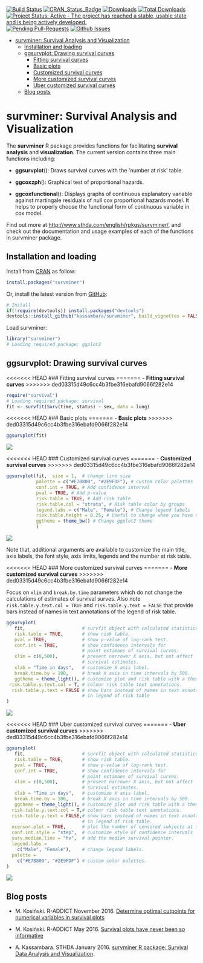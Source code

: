 
[![Build Status](https://api.travis-ci.org/kassambara/survminer.png)](https://travis-ci.org/kassambara/survminer) [![CRAN\_Status\_Badge](http://www.r-pkg.org/badges/version/survminer)](https://cran.r-project.org/package=survminer) [![Downloads](http://cranlogs.r-pkg.org/badges/survminer)](https://cran.r-project.org/package=survminer) [![Total Downloads](http://cranlogs.r-pkg.org/badges/grand-total/survminer?color=orange)](http://cranlogs.r-pkg.org/badges/grand-total/survminer) [![Project Status: Active - The project has reached a stable, usable state and is being actively developed.](http://www.repostatus.org/badges/latest/active.svg)](http://www.repostatus.org/#active) [![Pending Pull-Requests](http://githubbadges.herokuapp.com/kassambara/survminer/pulls.svg?style=flat)](https://github.com/kassambara/survminer/pulls) [![Github Issues](http://githubbadges.herokuapp.com/kassambara/survminer/issues.svg)](https://github.com/kassambara/survminer/issues)

-   [survminer: Survival Analysis and Visualization](#survminer-survival-analysis-and-visualization)
    -   [Installation and loading](#installation-and-loading)
    -   [ggsurvplot: Drawing survival curves](#ggsurvplot-drawing-survival-curves)
        -   [Fitting survival curves](#fitting-survival-curves)
        -   [Basic plots](#basic-plots)
        -   [Customized survival curves](#customized-survival-curves)
        -   [More customized survival curves](#more-customized-survival-curves)
        -   [Uber customized survival curves](#uber-customized-survival-curves)
    -   [Blog posts](#blog-posts)

survminer: Survival Analysis and Visualization
==============================================

The **survminer** R package provides functions for facilitating **survival analysis** and **visualization**. The current version contains three main functions including:

-   **ggsurvplot**(): Draws survival curves with the 'number at risk' table.

-   **ggcoxzph**(): Graphical test of proportional hazards.

-   **ggcoxfunctional**(): Displays graphs of continuous explanatory variable against martingale residuals of null cox proportional hazards model. It helps to properly choose the functional form of continuous variable in cox model.

Find out more at <http://www.sthda.com/english/rpkgs/survminer/>, and check out the documentation and usage examples of each of the functions in survminer package.

Installation and loading
------------------------

Install from [CRAN](https://cran.r-project.org/package=survminer) as follow:

``` r
install.packages("survminer")
```

Or, install the latest version from [GitHub](https://github.com/kassambara/survminer):

``` r
# Install
if(!require(devtools)) install.packages("devtools")
devtools::install_github("kassambara/survminer", build_vignettes = FALSE)
```

Load survminer:

``` r
library("survminer")
# Loading required package: ggplot2
```

ggsurvplot: Drawing survival curves
-----------------------------------

&lt;&lt;&lt;&lt;&lt;&lt;&lt; HEAD \#\#\# Fitting survival curves ======= - **Fitting survival curves** &gt;&gt;&gt;&gt;&gt;&gt;&gt; ded03315d49c6cc4b3fbe316ebafd9066f282e14

``` r
require("survival")
# Loading required package: survival
fit <- survfit(Surv(time, status) ~ sex, data = lung)
```

&lt;&lt;&lt;&lt;&lt;&lt;&lt; HEAD \#\#\# Basic plots ======= - **Basic plots** &gt;&gt;&gt;&gt;&gt;&gt;&gt; ded03315d49c6cc4b3fbe316ebafd9066f282e14

``` r
ggsurvplot(fit)
```

![](README-ggplot2-basic-survival-plot-1.png)

&lt;&lt;&lt;&lt;&lt;&lt;&lt; HEAD \#\#\# Customized survival curves ======= - **Customized survival curves** &gt;&gt;&gt;&gt;&gt;&gt;&gt; ded03315d49c6cc4b3fbe316ebafd9066f282e14

``` r
ggsurvplot(fit,  size = 1,  # change line size
           palette = c("#E7B800", "#2E9FDF"), # custom color palettes
           conf.int = TRUE, # Add confidence interval
           pval = TRUE, # Add p-value
           risk.table = TRUE, # Add risk table
           risk.table.col = "strata", # Risk table color by groups
           legend.labs = c("Male", "Female"), # Change legend labels
           risk.table.height = 0.25, # Useful to change when you have multiple groups
           ggtheme = theme_bw() # Change ggplot2 theme
           )
```

![](README-ggplot2-customized-survival-plot-1.png)

Note that, additional arguments are available to customize the main title, axis labels, the font style, axis limits, legends and the number at risk table.

&lt;&lt;&lt;&lt;&lt;&lt;&lt; HEAD \#\#\# More customized survival curves ======= - **More customized survival curves** &gt;&gt;&gt;&gt;&gt;&gt;&gt; ded03315d49c6cc4b3fbe316ebafd9066f282e14

Focus on `xlim` and `break.by.time` parameters which do not change the calculations of estimates of survival surves. Also note `risk.table.y.text.col = TRUE` and `risk.table.y.text = FALSE` that provide bars instead of names in text annotations of the legend of risk table.

``` r
ggsurvplot(
   fit,                     # survfit object with calculated statistics.
   risk.table = TRUE,       # show risk table.
   pval = TRUE,             # show p-value of log-rank test.
   conf.int = TRUE,         # show confidence intervals for 
                            # point estimaes of survival curves.
   xlim = c(0,500),         # present narrower X axis, but not affect
                            # survival estimates.
   xlab = "Time in days",   # customize X axis label.
   break.time.by = 100,     # break X axis in time intervals by 500.
   ggtheme = theme_light(), # customize plot and risk table with a theme.
 risk.table.y.text.col = T, # colour risk table text annotations.
  risk.table.y.text = FALSE # show bars instead of names in text annotations
                            # in legend of risk table
)
```

![](README-ggplot2-more-customized-survival-plot-1.png)

&lt;&lt;&lt;&lt;&lt;&lt;&lt; HEAD \#\#\# Uber customized survival curves ======= - **Uber customized survival curves** &gt;&gt;&gt;&gt;&gt;&gt;&gt; ded03315d49c6cc4b3fbe316ebafd9066f282e14

``` r
ggsurvplot(
   fit,                     # survfit object with calculated statistics.
   risk.table = TRUE,       # show risk table.
   pval = TRUE,             # show p-value of log-rank test.
   conf.int = TRUE,         # show confidence intervals for 
                            # point estimaes of survival curves.
   xlim = c(0,500),         # present narrower X axis, but not affect
                            # survival estimates.
   xlab = "Time in days",   # customize X axis label.
   break.time.by = 100,     # break X axis in time intervals by 500.
   ggtheme = theme_light(), # customize plot and risk table with a theme.
  risk.table.y.text.col = T,# colour risk table text annotations.
  risk.table.y.text = FALSE,# show bars instead of names in text annotations
                            # in legend of risk table.
  ncensor.plot = TRUE,      # plot the number of censored subjects at time t
  conf.int.style = "step",  # customize style of confidence intervals
  surv.median.line = "hv",  # add the median survival pointer.
  legend.labs = 
    c("Male", "Female"),    # change legend labels.
  palette = 
    c("#E7B800", "#2E9FDF") # custom color palettes.
)
```

![](README-ggplot2-uber-customized-survival-plot-1.png)

Blog posts
----------

-   M. Kosiński. R-ADDICT November 2016. [Determine optimal cutpoints for numerical variables in survival plots](http://r-addict.com/2016/11/21/Optimal-Cutpoint-maxstat.html)

-   M. Kosiński. R-ADDICT May 2016. [Survival plots have never been so informative](http://r-addict.com/2016/05/23/Informative-Survival-Plots.html)

-   A. Kassambara. STHDA January 2016. [survminer R package: Survival Data Analysis and Visualization](http://www.sthda.com/english/wiki/survminer-r-package-survival-data-analysis-and-visualization).
